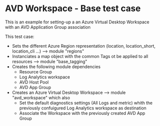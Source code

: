 # AVD Workspace - Base test case

This is an example for setting-up a an Azure Virtual Desktop Workspace with an AVD Application Group association

This test case:
- Sets the different Azure Region representation (location, location_short, location_cli ...) --> module "regions"
- Instanciates a map object with the common Tags ot be applied to all resources --> module "base_tagging"
- Creates the following module dependencies
    - Resource Group
    - Log Analytics workspace
    - AVD Host Pool
    - AVD App Group
- Creates an Azure Virtual Desktop Workspace --> module "avd_workspace" which also
    - Set the default diagnostics settings (All Logs and metric) whith the previously confuigured Log Analytics workspace as destination
    - Associate the Workspace with the previously created AVD App Group
<!-- BEGIN_AUTOMATED_TF_DOCS_BLOCK -->

<!-- END_AUTOMATED_TF_DOCS_BLOCK -->
